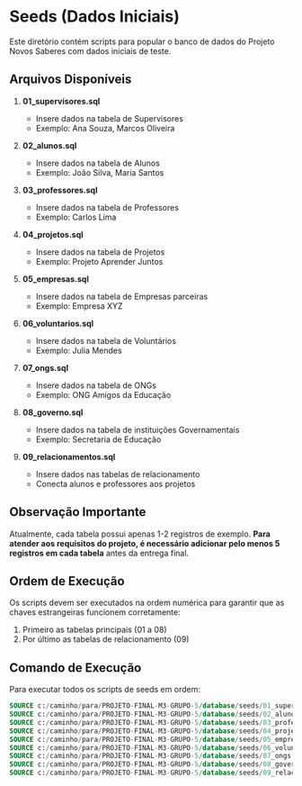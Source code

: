 # Seeds (Dados Iniciais)

Este diretório contém scripts para popular o banco de dados do Projeto Novos Saberes com dados iniciais de teste.

## Arquivos Disponíveis

1. **01_supervisores.sql**
   - Insere dados na tabela de Supervisores
   - Exemplo: Ana Souza, Marcos Oliveira

2. **02_alunos.sql**
   - Insere dados na tabela de Alunos
   - Exemplo: João Silva, Maria Santos

3. **03_professores.sql**
   - Insere dados na tabela de Professores
   - Exemplo: Carlos Lima

4. **04_projetos.sql**
   - Insere dados na tabela de Projetos
   - Exemplo: Projeto Aprender Juntos

5. **05_empresas.sql**
   - Insere dados na tabela de Empresas parceiras
   - Exemplo: Empresa XYZ

6. **06_voluntarios.sql**
   - Insere dados na tabela de Voluntários
   - Exemplo: Julia Mendes

7. **07_ongs.sql**
   - Insere dados na tabela de ONGs
   - Exemplo: ONG Amigos da Educação

8. **08_governo.sql**
   - Insere dados na tabela de instituições Governamentais
   - Exemplo: Secretaria de Educação

9. **09_relacionamentos.sql**
   - Insere dados nas tabelas de relacionamento
   - Conecta alunos e professores aos projetos

## Observação Importante

Atualmente, cada tabela possui apenas 1-2 registros de exemplo. **Para atender aos requisitos do projeto, é necessário adicionar pelo menos 5 registros em cada tabela** antes da entrega final.

## Ordem de Execução

Os scripts devem ser executados na ordem numérica para garantir que as chaves estrangeiras funcionem corretamente:

1. Primeiro as tabelas principais (01 a 08)
2. Por último as tabelas de relacionamento (09)

## Comando de Execução

Para executar todos os scripts de seeds em ordem:

```sql
SOURCE c:/caminho/para/PROJETO-FINAL-M3-GRUPO-5/database/seeds/01_supervisores.sql
SOURCE c:/caminho/para/PROJETO-FINAL-M3-GRUPO-5/database/seeds/02_alunos.sql
SOURCE c:/caminho/para/PROJETO-FINAL-M3-GRUPO-5/database/seeds/03_professores.sql
SOURCE c:/caminho/para/PROJETO-FINAL-M3-GRUPO-5/database/seeds/04_projetos.sql
SOURCE c:/caminho/para/PROJETO-FINAL-M3-GRUPO-5/database/seeds/05_empresas.sql
SOURCE c:/caminho/para/PROJETO-FINAL-M3-GRUPO-5/database/seeds/06_voluntarios.sql
SOURCE c:/caminho/para/PROJETO-FINAL-M3-GRUPO-5/database/seeds/07_ongs.sql
SOURCE c:/caminho/para/PROJETO-FINAL-M3-GRUPO-5/database/seeds/08_governo.sql
SOURCE c:/caminho/para/PROJETO-FINAL-M3-GRUPO-5/database/seeds/09_relacionamentos.sql
```
